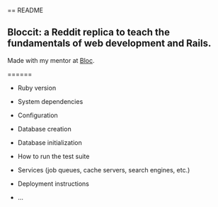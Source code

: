 == README

## Bloccit: a Reddit replica to teach the fundamentals of web development and Rails.

Made with my mentor at [Bloc](http://bloc.io).

======

* Ruby version

* System dependencies

* Configuration

* Database creation

* Database initialization

* How to run the test suite

* Services (job queues, cache servers, search engines, etc.)

* Deployment instructions

* ...
